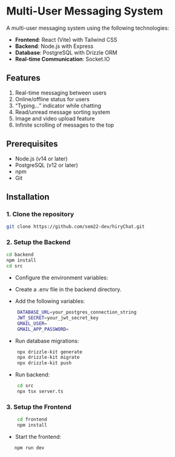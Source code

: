 
# Multi-User Messaging System

A multi-user messaging system using the following technologies:

- **Frontend**: React (Vite) with Tailwind CSS
- **Backend**: Node.js with Express
- **Database**: PostgreSQL with Drizzle ORM
- **Real-time Communication**: Socket.IO

## Features

1. Real-time messaging between users
2. Online/offline status for users
3. “Typing…” indicator while chatting
4. Read/unread message sorting system
5. Image and video upload feature
6. Infinite scrolling of messages to the top

## Prerequisites

- Node.js (v14 or later)
- PostgreSQL (v12 or later)
- npm 
- Git

## Installation

### 1. Clone the repository

```bash
git clone https://github.com/sem22-dev/hiryChat.git
```

### 2. Setup the Backend

```bash
cd backend
npm install
cd src
```

- Configure the environment variables:

- Create a .env file in the backend directory.
- Add the following variables:
```bash
    DATABASE_URL=your_postgres_connection_string
    JWT_SECRET=your_jwt_secret_key
    GMAIL_USER=
    GMAIL_APP_PASSWORD=
```
- Run database migrations:
```bash
    npx drizzle-kit generate 
    npx drizzle-kit migrate
    npx drizzle-kit push
```
- Run backend:
```bash
    cd src
    npx tsx server.ts
```




### 3. Setup the Frontend

```bash
    cd frontend
    npm install
```

- Start the frontend:
```bash
   npm run dev
```



